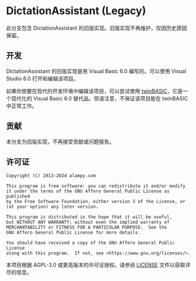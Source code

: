 # DictationAssistant (Legacy)
此分支包含 DictationAssistant 的旧版实现。旧版实现不再维护，仅因历史原因保留。

## 开发
DictationAssistant 的旧版实现是用 Visual Basic 6.0 编写的。可以使用 Visual Studio 6.0 打开和编辑该项目。

如果你想要在现代的开发环境中编辑该项目，可以尝试使用 [twinBASIC](https://twinbasic.com/)，它是一个现代化的 Visual Basic 6.0 替代品。但请注意，不保证该项目能在 twinBASIC 中正常工作。

## 贡献
本分支为旧版实现，不再接受贡献或问题报告。

## 许可证
    Copyright (C) 2013-2024 alampy.com

    This program is free software: you can redistribute it and/or modify
    it under the terms of the GNU Affero General Public License as published
    by the Free Software Foundation, either version 3 of the License, or
    (at your option) any later version.

    This program is distributed in the hope that it will be useful,
    but WITHOUT ANY WARRANTY; without even the implied warranty of
    MERCHANTABILITY or FITNESS FOR A PARTICULAR PURPOSE.  See the
    GNU Affero General Public License for more details.

    You should have received a copy of the GNU Affero General Public License
    along with this program.  If not, see <https://www.gnu.org/licenses/>.

本项目根据 AGPL-3.0 或更高版本的许可证授权。请参阅 [LICENSE](LICENSE.md) 文件以获取详尽的信息。
